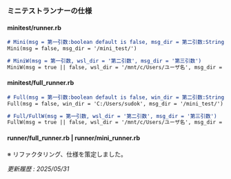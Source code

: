 ### ミニテストランナーの仕様

#### minitest/runner.rb

```markdown
# Mini(msg = 第一引数:boolean default is false, msg_dir = 第二引数:String)
Mini(msg = false, msg_dir = '/mini_test/')

# MiniW(msg = 第一引数, wsl_dir = '第二引数', msg_dir = '第三引数')
MiniW(msg = true || false, wsl_dir = '/mnt/c/Users/ユーザ名', msg_dir = '/mini_test/')
```

#### minitest/full_runner.rb

```markdown
# Full(msg = 第一引数:boolean default is false, win_dir = 第二引数:String, msg_dir = 第三引数:String)
Full(msg = false, win_dir = 'C:/Users/sudok', msg_dir = '/mini_test/')

# Full/FullW(msg = 第一引数, wsl_dir = '第二引数', msg_dir = '第三引数')
FullW(msg = true || false, wsl_dir = '/mnt/c/Users/ユーザ名', msg_dir = '/mini_test/')
```

#### runner/full_runner.rb | runner/mini_runner.rb

※ リファクタリング、仕様を策定しました。

_更新履歴 : 2025/05/31_